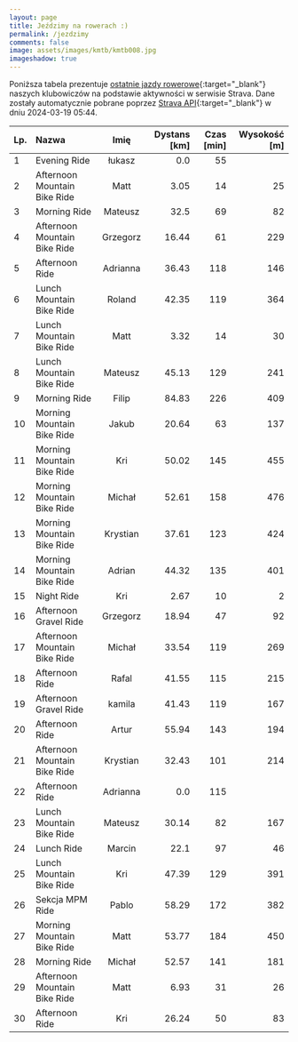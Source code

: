```yaml
---
layout: page
title: Jeździmy na rowerach :)
permalink: /jezdzimy
comments: false
image: assets/images/kmtb/kmtb008.jpg
imageshadow: true
---
```


Poniższa tabela prezentuje [ostatnie jazdy rowerowe](https://www.strava.com/clubs/336381){:target="_blank"} naszych klubowiczów na podstawie aktywności w serwisie Strava. Dane zostały automatycznie pobrane poprzez [Strava API](https://developers.strava.com/docs/reference/#api-Clubs-getClubActivitiesById){:target="_blank"} w dniu 2024-03-19 05:44.

Lp. | Nazwa | Imię | Dystans [km] | Czas [min] | Wysokość [m]
:--- | :--- | :---: | ---: | ---: | ---:
1|Evening Ride|łukasz|0.0|55|
2|Afternoon Mountain Bike Ride|Matt|3.05|14|25
3|Morning Ride|Mateusz|32.5|69|82
4|Afternoon Mountain Bike Ride|Grzegorz|16.44|61|229
5|Afternoon Ride|Adrianna|36.43|118|146
6|Lunch Mountain Bike Ride|Roland|42.35|119|364
7|Lunch Mountain Bike Ride|Matt|3.32|14|30
8|Lunch Mountain Bike Ride|Mateusz|45.13|129|241
9|Morning Ride|Filip|84.83|226|409
10|Morning Mountain Bike Ride|Jakub|20.64|63|137
11|Morning Mountain Bike Ride|Kri|50.02|145|455
12|Morning Mountain Bike Ride|Michał|52.61|158|476
13|Morning Mountain Bike Ride|Krystian|37.61|123|424
14|Morning Mountain Bike Ride|Adrian|44.32|135|401
15|Night Ride|Kri|2.67|10|2
16|Afternoon Gravel Ride|Grzegorz|18.94|47|92
17|Afternoon Mountain Bike Ride|Michał|33.54|119|269
18|Afternoon Ride|Rafal|41.55|115|215
19|Afternoon Gravel Ride|kamila|41.43|119|167
20|Afternoon Ride|Artur|55.94|143|194
21|Afternoon Mountain Bike Ride|Krystian|32.43|101|214
22|Afternoon Ride|Adrianna|0.0|115|
23|Lunch Mountain Bike Ride|Mateusz|30.14|82|167
24|Lunch Ride|Marcin|22.1|97|46
25|Lunch Mountain Bike Ride|Kri|47.39|129|391
26|Sekcja MPM Ride|Pablo|58.29|172|382
27|Morning Mountain Bike Ride|Matt|53.77|184|450
28|Morning Ride|Michał|52.57|141|181
29|Afternoon Mountain Bike Ride|Matt|6.93|31|26
30|Afternoon Ride|Kri|26.24|50|83
